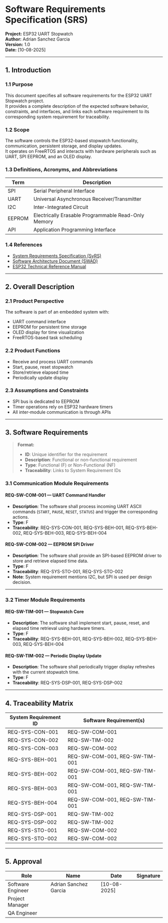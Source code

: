 # Software Requirements Specification (SRS)

**Project:** ESP32 UART Stopwatch  
**Author:** Adrian Sanchez Garcia  
**Version:** 1.0  
**Date:** [10-08-2025]  

---

## 1. Introduction

### 1.1 Purpose
This document specifies all software requirements for the ESP32 UART Stopwatch project.  
It provides a complete description of the expected software behavior, constraints, and interfaces, and links each software requirement to its corresponding system requirement for traceability.

### 1.2 Scope
The software controls the ESP32-based stopwatch functionality, communication, persistent storage, and display updates.  
It operates on FreeRTOS and interacts with hardware peripherals such as UART, SPI EEPROM, and an OLED display.

### 1.3 Definitions, Acronyms, and Abbreviations

| Term  | Description |
|-------|-------------|
| SPI   | Serial Peripheral Interface |
| UART  | Universal Asynchronous Receiver/Transmitter |
| I2C   | Inter-Integrated Circuit |
| EEPROM| Electrically Erasable Programmable Read-Only Memory |
| API   | Application Programming Interface |

### 1.4 References
- [System Requirements Specification (SyRS)](01_Requirements/0_SyRS.md)
- [Software Architecture Document (SWAD)](link-to-software-architecture.md)
- [ESP32 Technical Reference Manual](../00_Doc/esp32-wroom-32_datasheet_en.pdf)

---

## 2. Overall Description

### 2.1 Product Perspective
The software is part of an embedded system with:
- UART command interface
- EEPROM for persistent time storage
- OLED display for time visualization
- FreeRTOS-based task scheduling

### 2.2 Product Functions
- Receive and process UART commands
- Start, pause, reset stopwatch
- Store/retrieve elapsed time
- Periodically update display

### 2.3 Assumptions and Constraints
- SPI bus is dedicated to EEPROM
- Timer operations rely on ESP32 hardware timers
- All inter-module communication is through APIs

---

## 3. Software Requirements

> **Format:**  
> - **ID**: Unique identifier for the requirement  
> - **Description**: Functional or non-functional requirement  
> - **Type**: Functional (F) or Non-Functional (NF)  
> - **Traceability**: Links to System Requirement IDs  

### 3.1 Communication Module Requirements

#### REQ-SW-COM-001 — UART Command Handler
- **Description**: The software shall process incoming UART ASCII commands (`START`, `PAUSE`, `RESET`, `STATUS`) and trigger the corresponding actions.
- **Type**: F
- **Traceability**: REQ-SYS-CON-001, REQ-SYS-BEH-001, REQ-SYS-BEH-002, REQ-SYS-BEH-003, REQ-SYS-BEH-004

#### REQ-SW-COM-002 — EEPROM SPI Driver
- **Description**: The software shall provide an SPI-based EEPROM driver to store and retrieve elapsed time data.
- **Type**: F
- **Traceability**: REQ-SYS-STO-001, REQ-SYS-STO-002
- **Note**: System requirement mentions I2C, but SPI is used per design decision.

---

### 3.2 Timer Module Requirements

#### REQ-SW-TIM-001 — Stopwatch Core
- **Description**: The software shall implement start, pause, reset, and elapsed time retrieval using hardware timers.
- **Type**: F
- **Traceability**: REQ-SYS-BEH-001, REQ-SYS-BEH-002, REQ-SYS-BEH-003, REQ-SYS-BEH-004

#### REQ-SW-TIM-002 — Periodic Display Update
- **Description**: The software shall periodically trigger display refreshes with the current stopwatch time.
- **Type**: F
- **Traceability**: REQ-SYS-DSP-001, REQ-SYS-DSP-002

---

## 4. Traceability Matrix

| System Requirement ID | Software Requirement(s) |
|-----------------------|--------------------------|
| REQ-SYS-CON-001       | REQ-SW-COM-001           |
| REQ-SYS-CON-002       | REQ-SW-TIM-002           |
| REQ-SYS-CON-003       | REQ-SW-COM-002           |
| REQ-SYS-BEH-001       | REQ-SW-COM-001, REQ-SW-TIM-001 |
| REQ-SYS-BEH-002       | REQ-SW-COM-001, REQ-SW-TIM-001 |
| REQ-SYS-BEH-003       | REQ-SW-COM-001, REQ-SW-TIM-001 |
| REQ-SYS-BEH-004       | REQ-SW-COM-001, REQ-SW-TIM-001 |
| REQ-SYS-DSP-001       | REQ-SW-TIM-002           |
| REQ-SYS-DSP-002       | REQ-SW-TIM-002           |
| REQ-SYS-STO-001       | REQ-SW-COM-002           |
| REQ-SYS-STO-002       | REQ-SW-COM-002           |

---

## 5. Approval

| Role              | Name                   | Date       | Signature |
|-------------------|------------------------|------------|-----------|
| Software Engineer | Adrian Sanchez Garcia  | [10-08-2025] |           |
| Project Manager   |                        |            |           |
| QA Engineer       |                        |            |           |
